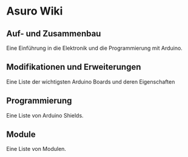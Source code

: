 # Asuro Wiki

## Auf- und Zusammenbau

Eine Einführung in die Elektronik und die Programmierung mit Arduino.

## Modifikationen und Erweiterungen

Eine Liste der wichtigsten Arduino Boards und deren Eigenschaften

## Programmierung

Eine Liste von Arduino Shields.

## Module

Eine Liste von Modulen.

